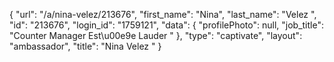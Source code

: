{
    "url": "\/a\/nina-velez\/213676",
    "first_name": "Nina",
    "last_name": "Velez ",
    "id": "213676",
    "login_id": "1759121",
    "data": {
        "profilePhoto": null,
        "job_title": "Counter Manager Est\u00e9e Lauder "
    },
    "type": "captivate",
    "layout": "ambassador",
    "title": "Nina Velez "
}